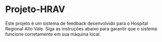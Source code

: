 # Projeto-HRAV
Este projeto é um sistema de feedback desenvolvido para o Hospital Regional Alto Vale. Siga as instruções abaixo para garantir que o sistema funcione corretamente em sua máquina local.
